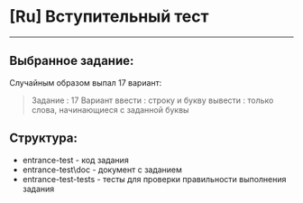 # [Ru] Вступительный тест
* * *

## Выбранное задание:
Случайным образом выпал 17 вариант:
> Задание : 17 Вариант
> ввести  : строку и букву
> вывести : только слова, начинающиеся с заданной буквы

## Структура:
* entrance-test       - код задания
* entrance-test\doc - документ с заданием
* entrance-test-tests - тесты для проверки правильности выполнения задания 

